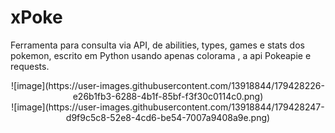 # xPoke
Ferramenta para consulta via API, de  abilities, types, games e stats dos pokemon, escrito em Python usando apenas colorama , a api Pokeapie e requests. 
<center>![image](https://user-images.githubusercontent.com/13918844/179428226-e26b1fb3-6288-4b1f-85bf-f3f30c0114c0.png)</center>
<center>![image](https://user-images.githubusercontent.com/13918844/179428247-d9f9c5c8-52e8-4cd6-be54-7007a9408a9e.png)</center>

